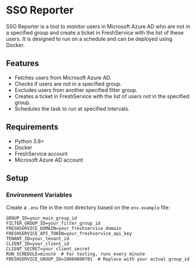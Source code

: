 # SSO Reporter

SSO Reporter is a tool to monitor users in Microsoft Azure AD who are not in a specified group and create a ticket in FreshService with the list of these users. It is designed to run on a schedule and can be deployed using Docker.

## Features

- Fetches users from Microsoft Azure AD.
- Checks if users are not in a specified group.
- Excludes users from another specified filter group.
- Creates a ticket in FreshService with the list of users not in the specified group.
- Schedules the task to run at specified intervals.

## Requirements

- Python 3.8+
- Docker
- FreshService account
- Microsoft Azure AD account

## Setup

### Environment Variables

Create a `.env` file in the root directory based on the `env.example` file:

```plaintext
GROUP_ID=your_main_group_id
FILTER_GROUP_ID=your_filter_group_id
FRESHSERVICE_DOMAIN=your_freshservice_domain
FRESHSERVICE_API_TOKEN=your_freshservice_api_key
TENANT_ID=your_tenant_id
CLIENT_ID=your_client_id
CLIENT_SECRET=your_client_secret
RUN_SCHEDULE=minute  # For testing, runs every minute
FRESHSERVICE_GROUP_ID=10000000701  # Replace with your actual group_id
